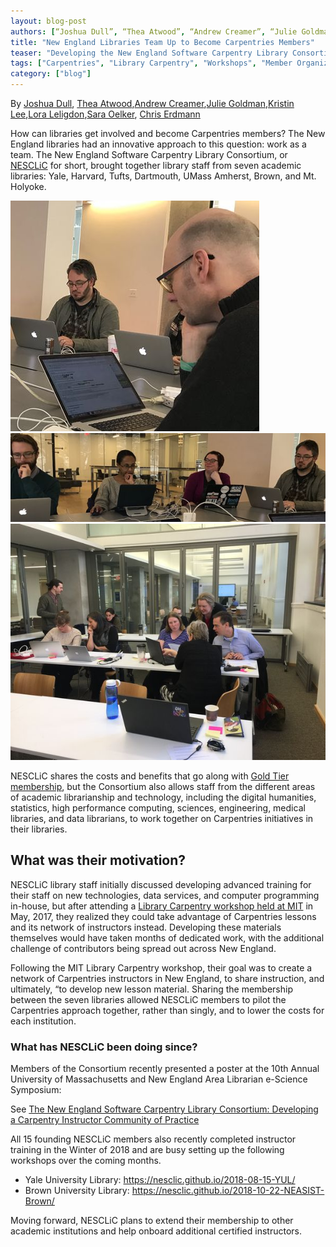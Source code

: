 ```yaml
---
layout: blog-post
authors: [“Joshua Dull”, “Thea Atwood”, “Andrew Creamer”, “Julie Goldman”, “Kristin Lee”, “Lora Leligdon”, “Sara Oelker”, “Chris Erdmann”]
title: "New England Libraries Team Up to Become Carpentries Members"
teaser: "Developing the New England Software Carpentry Library Consortium and a Community of Practice"
tags: ["Carpentries", "Library Carpentry", "Workshops", "Member Organization", "Consortium", "New England"]
category: ["blog"]
---
```


By [Joshua Dull](https://github.com/JoshuaDull), [Thea Atwood](https://twitter.com/librarianthea),[Andrew Creamer](https://twitter.com/andydrewcreamer),[Julie Goldman](https://twitter.com/jgolds2),[Kristin Lee](https://twitter.com/kristydawnl),[Lora Leligdon](https://github.com/leligdon),[Sara Oelker](https://twitter.com/sarahoelker), [Chris Erdmann](https://twitter.com/libcce)


How can libraries get involved and become Carpentries members? The New England libraries had an innovative approach to this question: work as a team. The New England Software Carpentry Library Consortium, or [NESCLiC](https://nesclic.github.io/home/) for short, brought together library staff from seven academic libraries: Yale, Harvard, Tufts, Dartmouth, UMass Amherst, Brown, and Mt. Holyoke. 

![Instructor training workshop at Brown](/img/brown-it.jpg)   
![Instructor training workshop at Brown](/img/brown-it-2.jpg)   
![Library Carpentry workshop at Yale](/img/yale-lc.jpg)   

NESCLiC shares the costs and benefits that go along with [Gold Tier membership](https://carpentries.org/membership/), but the Consortium also allows staff from the different areas of academic librarianship and technology, including the digital humanities, statistics, high performance computing, sciences, engineering, medical libraries, and data librarians, to work together on Carpentries initiatives in their libraries.

## What was their motivation?

NESCLiC library staff initially discussed developing advanced training for their staff on new technologies, data services, and computer programming in-house, but after attending a [Library Carpentry workshop held at MIT](https://weaverbel.github.io/2017-05-11-lc-boston/) in May,  2017, they realized they could take advantage of Carpentries lessons and its network of instructors instead. Developing these materials themselves would have taken months of dedicated work, with the additional challenge of contributors being spread out across New England. 

Following the MIT Library Carpentry workshop, their goal was to create a network of Carpentries instructors in New England, to share instruction, and ultimately, “to develop new lesson material. Sharing the membership between the seven libraries allowed NESCLiC members to pilot the Carpentries approach together, rather than singly, and to lower the costs for each institution. 

### What has NESCLiC been doing since?

Members of the Consortium recently presented a poster at the 10th Annual University of Massachusetts and New England Area Librarian e-Science Symposium:

See [The New England Software Carpentry Library Consortium: Developing a Carpentry Instructor Community of Practice](https://github.com/LibraryCarpentry/governance/blob/master/posters/lc-nesclic-new-england-libraries-consortium-escience-symposium-2018-poster.pdf)

All 15 founding NESCLiC members also recently completed instructor training in the Winter of 2018 and are busy setting up the following workshops over the coming months. 

- Yale University Library: https://nesclic.github.io/2018-08-15-YUL/ 
- Brown University Library: https://nesclic.github.io/2018-10-22-NEASIST-Brown/

Moving forward, NESCLiC plans to extend their membership to other academic institutions and help onboard additional certified instructors.
